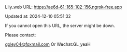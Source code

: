 Lily_web URL: https://ae6d-61-165-102-156.ngrok-free.app

Updated at: 2024-12-10 05:51:32

If you cannot open this URL, the server might be down.

Please contact: 

goley04@foxmail.com Or Wechat:GL_yeaH